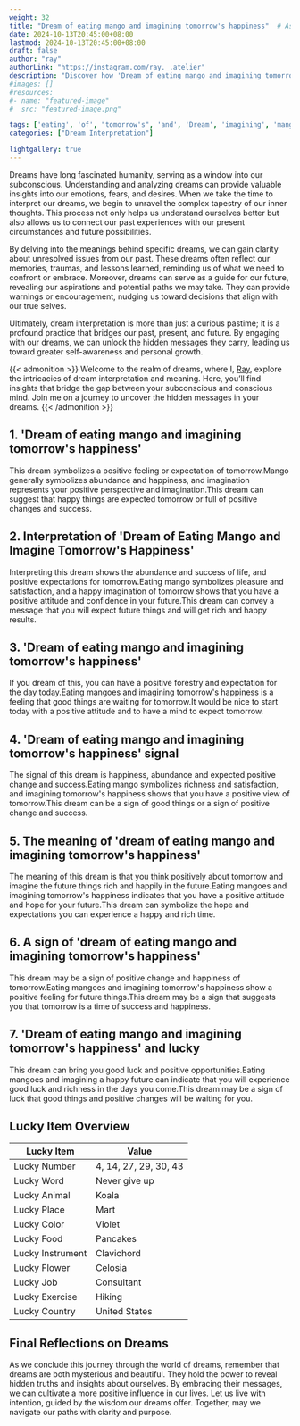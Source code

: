 ```yaml
---
weight: 32
title: "Dream of eating mango and imagining tomorrow's happiness"  # Assuming 'title' column exists
date: 2024-10-13T20:45:00+08:00
lastmod: 2024-10-13T20:45:00+08:00
draft: false
author: "ray"
authorLink: "https://instagram.com/ray._.atelier"
description: "Discover how 'Dream of eating mango and imagining tomorrow's happiness' can interpret your future and uncover its significant meanings in your life."
#images: []
#resources:
#- name: "featured-image"
#  src: "featured-image.png"

tags: ['eating', 'of', "tomorrow's", 'and', 'Dream', 'imagining', 'mango', 'happiness']
categories: ["Dream Interpretation"]

lightgallery: true
---
```


Dreams have long fascinated humanity, serving as a window into our subconscious. Understanding and analyzing dreams can provide valuable insights into our emotions, fears, and desires. When we take the time to interpret our dreams, we begin to unravel the complex tapestry of our inner thoughts. This process not only helps us understand ourselves better but also allows us to connect our past experiences with our present circumstances and future possibilities.

By delving into the meanings behind specific dreams, we can gain clarity about unresolved issues from our past. These dreams often reflect our memories, traumas, and lessons learned, reminding us of what we need to confront or embrace. Moreover, dreams can serve as a guide for our future, revealing our aspirations and potential paths we may take. They can provide warnings or encouragement, nudging us toward decisions that align with our true selves.

Ultimately, dream interpretation is more than just a curious pastime; it is a profound practice that bridges our past, present, and future. By engaging with our dreams, we can unlock the hidden messages they carry, leading us toward greater self-awareness and personal growth.

{{< admonition >}}
Welcome to the realm of dreams, where I, [Ray](https://instagram.com/ray._.atelier), explore the intricacies of dream interpretation and meaning. Here, you’ll find insights that bridge the gap between your subconscious and conscious mind. Join me on a journey to uncover the hidden messages in your dreams.
{{< /admonition >}}


## 1. 'Dream of eating mango and imagining tomorrow's happiness'
This dream symbolizes a positive feeling or expectation of tomorrow.Mango generally symbolizes abundance and happiness, and imagination represents your positive perspective and imagination.This dream can suggest that happy things are expected tomorrow or full of positive changes and success.

## 2. Interpretation of 'Dream of Eating Mango and Imagine Tomorrow's Happiness'
Interpreting this dream shows the abundance and success of life, and positive expectations for tomorrow.Eating mango symbolizes pleasure and satisfaction, and a happy imagination of tomorrow shows that you have a positive attitude and confidence in your future.This dream can convey a message that you will expect future things and will get rich and happy results.

## 3. 'Dream of eating mango and imagining tomorrow's happiness'
If you dream of this, you can have a positive forestry and expectation for the day today.Eating mangoes and imagining tomorrow's happiness is a feeling that good things are waiting for tomorrow.It would be nice to start today with a positive attitude and to have a mind to expect tomorrow.

## 4. 'Dream of eating mango and imagining tomorrow's happiness' signal
The signal of this dream is happiness, abundance and expected positive change and success.Eating mango symbolizes richness and satisfaction, and imagining tomorrow's happiness shows that you have a positive view of tomorrow.This dream can be a sign of good things or a sign of positive change and success.

## 5. The meaning of 'dream of eating mango and imagining tomorrow's happiness'
The meaning of this dream is that you think positively about tomorrow and imagine the future things rich and happily in the future.Eating mangoes and imagining tomorrow's happiness indicates that you have a positive attitude and hope for your future.This dream can symbolize the hope and expectations you can experience a happy and rich time.

## 6. A sign of 'dream of eating mango and imagining tomorrow's happiness'
This dream may be a sign of positive change and happiness of tomorrow.Eating mangoes and imagining tomorrow's happiness show a positive feeling for future things.This dream may be a sign that suggests you that tomorrow is a time of success and happiness.

## 7. 'Dream of eating mango and imagining tomorrow's happiness' and lucky
This dream can bring you good luck and positive opportunities.Eating mangoes and imagining a happy future can indicate that you will experience good luck and richness in the days you come.This dream may be a sign of luck that good things and positive changes will be waiting for you.

## Lucky Item Overview
| Lucky Item          | Value              |
|---------------|--------------------|
| Lucky Number        | 4, 14, 27, 29, 30, 43  |
| Lucky Word          | Never give up |
| Lucky Animal        | Koala |
| Lucky Place         | Mart     |
| Lucky Color         | Violet     |
| Lucky Food          | Pancakes      |
| Lucky Instrument    | Clavichord |
| Lucky Flower        | Celosia    |
| Lucky Job           | Consultant       |
| Lucky Exercise      | Hiking  |
| Lucky Country       | United States    |


##  Final Reflections on Dreams

As we conclude this journey through the world of dreams, remember that dreams are both mysterious and beautiful. They hold the power to reveal hidden truths and insights about ourselves. By embracing their messages, we can cultivate a more positive influence in our lives. Let us live with intention, guided by the wisdom our dreams offer. Together, may we navigate our paths with clarity and purpose.
